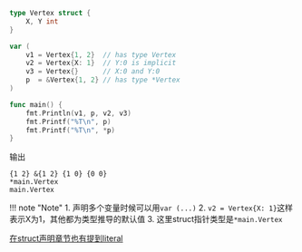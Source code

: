 ```go
type Vertex struct {
	X, Y int
}

var (
	v1 = Vertex{1, 2}  // has type Vertex
	v2 = Vertex{X: 1}  // Y:0 is implicit
	v3 = Vertex{}      // X:0 and Y:0
	p  = &Vertex{1, 2} // has type *Vertex
)

func main() {
	fmt.Println(v1, p, v2, v3)
	fmt.Printf("%T\n", p)
	fmt.Printf("%T\n", *p)
}
```

输出

```text
{1 2} &{1 2} {1 0} {0 0}
*main.Vertex
main.Vertex
```

!!! note "Note"
	1. 声明多个变量时候可以用`var (...)`
	2. `v2 = Vertex{X: 1}`这样表示X为1，其他都为类型推导的默认值
	3. 这里struct指针类型是`*main.Vertex`

[在struct声明章节也有提到literal](./../../datatype/struct_main/)
